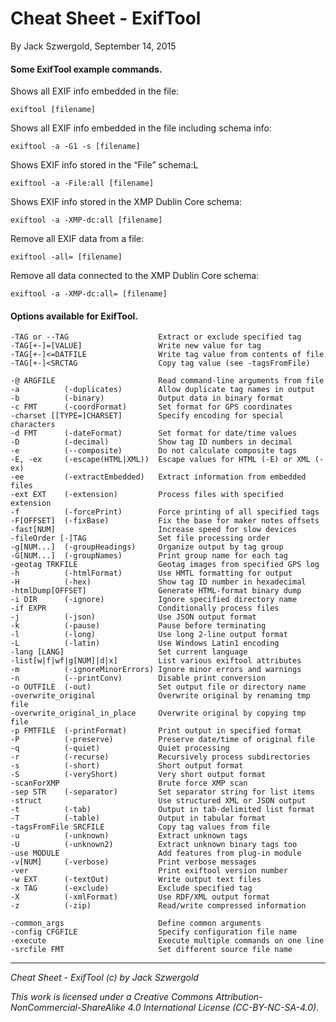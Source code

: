 # Cheat Sheet - ExifTool

By Jack Szwergold, September 14, 2015

#### Some ExifTool example commands.

Shows all EXIF info embedded in the file:

    exiftool [filename]

Shows all EXIF info embedded in the file including schema info:

    exiftool -a -G1 -s [filename]

Shows EXIF info stored in the “File” schema:L

    exiftool -a -File:all [filename]

Shows EXIF info stored in the XMP Dublin Core schema:

    exiftool -a -XMP-dc:all [filename]

Remove all EXIF data from a file:

    exiftool -all= [filename]

Remove all data connected to the XMP Dublin Core schema:

    exiftool -a -XMP-dc:all= [filename]

#### Options available for ExifTool.

	-TAG or --TAG                    Extract or exclude specified tag 
	-TAG[+-]=[VALUE]                 Write new value for tag 
	-TAG[+-]<=DATFILE                Write tag value from contents of file 
	-TAG[+-]<SRCTAG                  Copy tag value (see -tagsFromFile) 
	
	-@ ARGFILE                       Read command-line arguments from file 
	-a          (-duplicates)        Allow duplicate tag names in output 
	-b          (-binary)            Output data in binary format 
	-c FMT      (-coordFormat)       Set format for GPS coordinates 
	-charset [[TYPE=]CHARSET]        Specify encoding for special characters 
	-d FMT      (-dateFormat)        Set format for date/time values 
	-D          (-decimal)           Show tag ID numbers in decimal 
	-e          (--composite)        Do not calculate composite tags 
	-E, -ex     (-escape(HTML|XML))  Escape values for HTML (-E) or XML (-ex) 
	-ee         (-extractEmbedded)   Extract information from embedded files 
	-ext EXT    (-extension)         Process files with specified extension 
	-f          (-forcePrint)        Force printing of all specified tags 
	-F[OFFSET]  (-fixBase)           Fix the base for maker notes offsets 
	-fast[NUM]                       Increase speed for slow devices 
	-fileOrder [-]TAG                Set file processing order 
	-g[NUM...]  (-groupHeadings)     Organize output by tag group 
	-G[NUM...]  (-groupNames)        Print group name for each tag 
	-geotag TRKFILE                  Geotag images from specified GPS log 
	-h          (-htmlFormat)        Use HMTL formatting for output 
	-H          (-hex)               Show tag ID number in hexadecimal 
	-htmlDump[OFFSET]                Generate HTML-format binary dump 
	-i DIR      (-ignore)            Ignore specified directory name 
	-if EXPR                         Conditionally process files 
	-j          (-json)              Use JSON output format 
	-k          (-pause)             Pause before terminating 
	-l          (-long)              Use long 2-line output format 
	-L          (-latin)             Use Windows Latin1 encoding 
	-lang [LANG]                     Set current language 
	-list[w|f|wf|g[NUM]|d|x]         List various exiftool attributes 
	-m          (-ignoreMinorErrors) Ignore minor errors and warnings 
	-n          (--printConv)        Disable print conversion 
	-o OUTFILE  (-out)               Set output file or directory name 
	-overwrite_original              Overwrite original by renaming tmp file 
	-overwrite_original_in_place     Overwrite original by copying tmp file 
	-p FMTFILE  (-printFormat)       Print output in specified format 
	-P          (-preserve)          Preserve date/time of original file 
	-q          (-quiet)             Quiet processing 
	-r          (-recurse)           Recursively process subdirectories 
	-s          (-short)             Short output format 
	-S          (-veryShort)         Very short output format 
	-scanForXMP                      Brute force XMP scan 
	-sep STR    (-separator)         Set separator string for list items 
	-struct                          Use structured XML or JSON output 
	-t          (-tab)               Output in tab-delimited list format 
	-T          (-table)             Output in tabular format 
	-tagsFromFile SRCFILE            Copy tag values from file 
	-u          (-unknown)           Extract unknown tags 
	-U          (-unknown2)          Extract unknown binary tags too 
	-use MODULE                      Add features from plug-in module 
	-v[NUM]     (-verbose)           Print verbose messages 
	-ver                             Print exiftool version number 
	-w EXT      (-textOut)           Write output text files 
	-x TAG      (-exclude)           Exclude specified tag 
	-X          (-xmlFormat)         Use RDF/XML output format 
	-z          (-zip)               Read/write compressed information 
	
	-common_args                     Define common arguments 
	-config CFGFILE                  Specify configuration file name 
	-execute                         Execute multiple commands on one line 
	-srcfile FMT                     Set different source file name

***

*Cheat Sheet - ExifTool (c) by Jack Szwergold*

*This work is licensed under a Creative Commons Attribution-NonCommercial-ShareAlike 4.0 International License (CC-BY-NC-SA-4.0).*